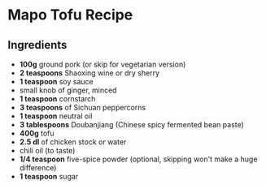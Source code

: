 # Mapo Tofu Recipe

## Ingredients
- **100g** ground pork (or skip for vegetarian version)
- **2 teaspoons** Shaoxing wine or dry sherry
- **1 teaspoon** soy sauce
- small knob of ginger, minced
- **1 teaspoon** cornstarch
- **3 teaspoons** of Sichuan peppercorns
- **1 teaspoon** neutral oil
- **3 tablespoons** Doubanjiang (Chinese spicy fermented bean paste)
- **400g** tofu
- **2.5 dl** of chicken stock or water
- chili oil (to taste)
- **1/4 teaspoon** five-spice powder (optional, skipping won't make a huge difference)
- **1 teaspoon** sugar
